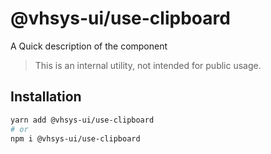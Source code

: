 # @vhsys-ui/use-clipboard

A Quick description of the component

> This is an internal utility, not intended for public usage.

## Installation

```sh
yarn add @vhsys-ui/use-clipboard
# or
npm i @vhsys-ui/use-clipboard
```
